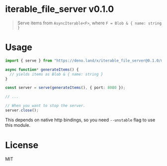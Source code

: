 # iterable_file_server v0.1.0

> Serve items from `AsyncIterable<F>`, where `F = Blob & { name: string }`

# Usage

```ts
import { serve } from "https://deno.land/x/iterable_file_server@0.1.0/mod.ts

async function* generateItems() {
  // yields items as Blob & { name: string }
}

const server = serve(generateItems(), { port: 8080 });

// ...

// When you want to stop the server.
server.close();
```

This depends on native http bindings, so you need `--unstable` flag to use this
module.

# License

MIT

